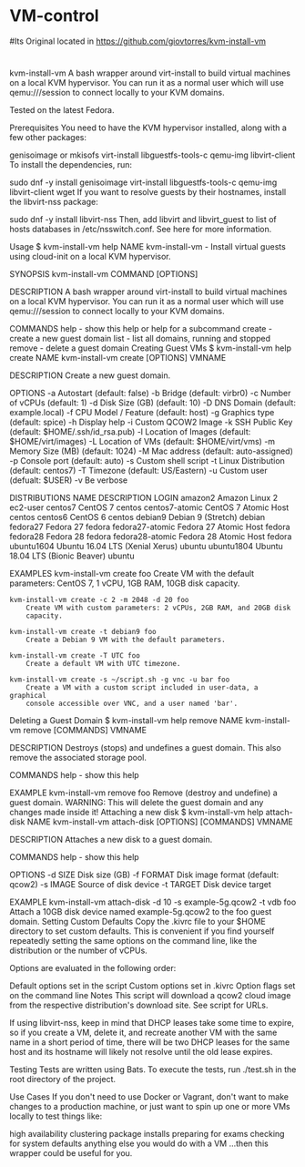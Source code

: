 # VM-control
#Its Original located in https://github.com/giovtorres/kvm-install-vm
#
kvm-install-vm
A bash wrapper around virt-install to build virtual machines on a local KVM hypervisor. You can run it as a normal user which will use qemu:///session to connect locally to your KVM domains.

Tested on the latest Fedora.

Prerequisites
You need to have the KVM hypervisor installed, along with a few other packages:

genisoimage or mkisofs
virt-install
libguestfs-tools-c
qemu-img
libvirt-client
To install the dependencies, run:

sudo dnf -y install genisoimage virt-install libguestfs-tools-c qemu-img libvirt-client wget
If you want to resolve guests by their hostnames, install the libvirt-nss package:

sudo dnf -y install libvirt-nss
Then, add libvirt and libvirt_guest to list of hosts databases in /etc/nsswitch.conf. See here for more information.

Usage
$ kvm-install-vm help
NAME
    kvm-install-vm - Install virtual guests using cloud-init on a local KVM
    hypervisor.

SYNOPSIS
    kvm-install-vm COMMAND [OPTIONS]

DESCRIPTION
    A bash wrapper around virt-install to build virtual machines on a local KVM
    hypervisor. You can run it as a normal user which will use qemu:///session
    to connect locally to your KVM domains.

COMMANDS
    help    - show this help or help for a subcommand
    create  - create a new guest domain
    list    - list all domains, running and stopped
    remove  - delete a guest domain
Creating Guest VMs
$ kvm-install-vm help create
NAME
    kvm-install-vm create [OPTIONS] VMNAME

DESCRIPTION
    Create a new guest domain.

OPTIONS
    -a          Autostart           (default: false)
    -b          Bridge              (default: virbr0)
    -c          Number of vCPUs     (default: 1)
    -d          Disk Size (GB)      (default: 10)
    -D          DNS Domain          (default: example.local)
    -f          CPU Model / Feature (default: host)
    -g          Graphics type       (default: spice)
    -h          Display help
    -i          Custom QCOW2 Image
    -k          SSH Public Key      (default: $HOME/.ssh/id_rsa.pub)
    -l          Location of Images  (default: $HOME/virt/images)
    -L          Location of VMs     (default: $HOME/virt/vms)
    -m          Memory Size (MB)    (default: 1024)
    -M          Mac address         (default: auto-assigned)
    -p          Console port        (default: auto)
    -s          Custom shell script
    -t          Linux Distribution  (default: centos7)
    -T          Timezone            (default: US/Eastern)
    -u          Custom user         (defualt: $USER)
    -v          Be verbose

DISTRIBUTIONS
    NAME            DESCRIPTION                         LOGIN
    amazon2         Amazon Linux 2                      ec2-user
    centos7         CentOS 7                            centos
    centos7-atomic  CentOS 7 Atomic Host                centos
    centos6         CentOS 6                            centos
    debian9         Debian 9 (Stretch)                  debian
    fedora27        Fedora 27                           fedora
    fedora27-atomic Fedora 27 Atomic Host               fedora
    fedora28        Fedora 28                           fedora
    fedora28-atomic Fedora 28 Atomic Host               fedora
    ubuntu1604      Ubuntu 16.04 LTS (Xenial Xerus)     ubuntu
    ubuntu1804      Ubuntu 18.04 LTS (Bionic Beaver)    ubuntu

EXAMPLES
    kvm-install-vm create foo
        Create VM with the default parameters: CentOS 7, 1 vCPU, 1GB RAM, 10GB
        disk capacity.

    kvm-install-vm create -c 2 -m 2048 -d 20 foo
        Create VM with custom parameters: 2 vCPUs, 2GB RAM, and 20GB disk
        capacity.

    kvm-install-vm create -t debian9 foo
        Create a Debian 9 VM with the default parameters.

    kvm-install-vm create -T UTC foo
        Create a default VM with UTC timezone.

    kvm-install-vm create -s ~/script.sh -g vnc -u bar foo
        Create a VM with a custom script included in user-data, a graphical
        console accessible over VNC, and a user named 'bar'.
Deleting a Guest Domain
$ kvm-install-vm help remove
NAME
    kvm-install-vm remove [COMMANDS] VMNAME

DESCRIPTION
    Destroys (stops) and undefines a guest domain.  This also remove the
    associated storage pool.

COMMANDS
    help - show this help

EXAMPLE
    kvm-install-vm remove foo
        Remove (destroy and undefine) a guest domain.  WARNING: This will
        delete the guest domain and any changes made inside it!
Attaching a new disk
$ kvm-install-vm help attach-disk
NAME
    kvm-install-vm attach-disk [OPTIONS] [COMMANDS] VMNAME

DESCRIPTION
    Attaches a new disk to a guest domain.

COMMANDS
    help - show this help

OPTIONS
    -d SIZE     Disk size (GB)
    -f FORMAT   Disk image format       (default: qcow2)
    -s IMAGE    Source of disk device
    -t TARGET   Disk device target

EXAMPLE
    kvm-install-vm attach-disk -d 10 -s example-5g.qcow2 -t vdb foo
        Attach a 10GB disk device named example-5g.qcow2 to the foo guest
        domain.
Setting Custom Defaults
Copy the .kivrc file to your $HOME directory to set custom defaults. This is convenient if you find yourself repeatedly setting the same options on the command line, like the distribution or the number of vCPUs.

Options are evaluated in the following order:

Default options set in the script
Custom options set in .kivrc
Option flags set on the command line
Notes
This script will download a qcow2 cloud image from the respective distribution's download site. See script for URLs.

If using libvirt-nss, keep in mind that DHCP leases take some time to expire, so if you create a VM, delete it, and recreate another VM with the same name in a short period of time, there will be two DHCP leases for the same host and its hostname will likely not resolve until the old lease expires.

Testing
Tests are written using Bats. To execute the tests, run ./test.sh in the root directory of the project.

Use Cases
If you don't need to use Docker or Vagrant, don't want to make changes to a production machine, or just want to spin up one or more VMs locally to test things like:

high availability
clustering
package installs
preparing for exams
checking for system defaults
anything else you would do with a VM
...then this wrapper could be useful for you.
